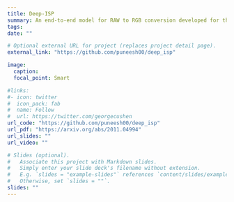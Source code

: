 ```yaml
---
title: Deep-ISP
summary: An end-to-end model for RAW to RGB conversion developed for the Learned ISP Challenge organized by AIM workshop, ECCV 2020.
tags:
date: ""

# Optional external URL for project (replaces project detail page).
external_link: "https://github.com/puneesh00/deep_isp"

image:
  caption: 
  focal_point: Smart

#links:
#- icon: twitter
#  icon_pack: fab
#  name: Follow
#  url: https://twitter.com/georgecushen
url_code: "https://github.com/puneesh00/deep_isp"
url_pdf: "https://arxiv.org/abs/2011.04994"
url_slides: ""
url_video: ""

# Slides (optional).
#   Associate this project with Markdown slides.
#   Simply enter your slide deck's filename without extension.
#   E.g. `slides = "example-slides"` references `content/slides/example-slides.md`.
#   Otherwise, set `slides = ""`.
slides: ""
---
```


